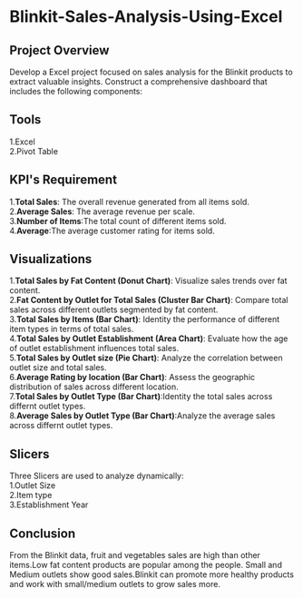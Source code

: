 # Blinkit-Sales-Analysis-Using-Excel

## Project Overview

Develop a Excel project focused on sales analysis for the Blinkit products 
to extract valuable insights. Construct a comprehensive dashboard that 
includes the following components:

## Tools

1.Excel<br>
2.Pivot Table<br>


## KPI's Requirement

1.**Total Sales**: The overall revenue generated from all items sold.<br>
2.**Average Sales**: The average revenue per scale.<br>
3.**Number of Items**:The total count of different items sold.<br>
4.**Average**:The average customer rating for items sold.<br>


## Visualizations

1.**Total Sales by Fat Content (Donut Chart)**: Visualize sales trends over fat content.<br>
2.**Fat Content by Outlet for Total Sales (Cluster Bar Chart)**: Compare total sales across different outlets segmented by fat content.<br>
3.**Total Sales by Items (Bar Chart)**: Identity the performance of different item types in terms of total sales.<br>
4.**Total Sales by Outlet Establishment (Area Chart)**: Evaluate how the age of outlet establishment influences total sales.<br>
5.**Total Sales by Outlet size (Pie Chart)**: Analyze the correlation between outlet size and total sales.<br>
6.**Average Rating by location (Bar Chart)**: Assess the geographic distribution of sales across different location.<br>
7.**Total Sales by Outlet Type (Bar Chart)**:Identity the total sales across differnt outlet types.<br>
8.**Average Sales by Outlet Type (Bar Chart)**:Analyze the average sales across differnt outlet types.<br>


## Slicers

Three Slicers are used to analyze dynamically:<br>
1.Outlet Size<br>
2.Item type<br>
3.Establishment Year<br>



## Conclusion

From the Blinkit data, fruit and vegetables sales are high than other items.Low fat content products are popular among the people.
Small and Medium outlets show good sales.Blinkit can promote more healthy products and work with small/medium outlets to grow sales more.

